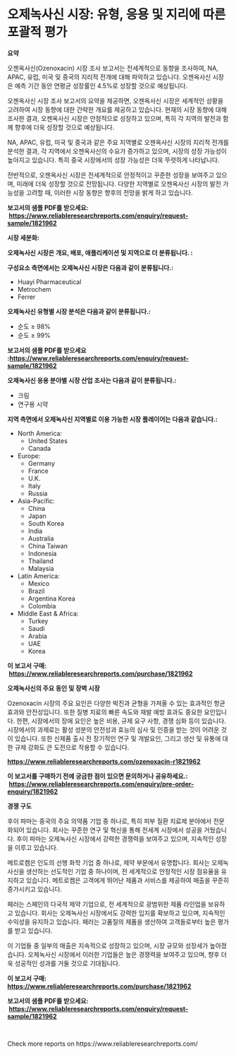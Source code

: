 <p><h1>오제녹사신 시장: 유형, 응용 및 지리에 따른 포괄적 평가</h1></p><p><strong>요약</strong></p>
<p><p>오젠옥사신(Ozenoxacin) 시장 조사 보고서는 전세계적으로 동향을 조사하여, NA, APAC, 유럽, 미국 및 중국의 지리적 전개에 대해 파악하고 있습니다. 오젠옥사신 시장은 예측 기간 동안 연평균 성장률인 4.5%로 성장할 것으로 예상됩니다. </p><p>오젠옥사신 시장 조사 보고서의 요약을 제공하면, 오젠옥사신 시장은 세계적인 상황을 고려하여 시장 동향에 대한 간략한 개요를 제공하고 있습니다. 현재의 시장 동향에 대해 조사한 결과, 오젠옥사신 시장은 안정적으로 성장하고 있으며, 특히 각 지역의 발전과 함께 향후에 더욱 성장할 것으로 예상됩니다.</p><p>NA, APAC, 유럽, 미국 및 중국과 같은 주요 지역별로 오젠옥사신 시장의 지리적 전개를 분석한 결과, 각 지역에서 오젠옥사신의 수요가 증가하고 있으며, 시장의 성장 가능성이 높아지고 있습니다. 특히 중국 시장에서의 성장 가능성은 더욱 뚜렷하게 나타납니다.</p><p>전반적으로, 오젠옥사신 시장은 전세계적으로 안정적이고 꾸준한 성장을 보여주고 있으며, 미래에 더욱 성장할 것으로 전망됩니다. 다양한 지역별로 오젠옥사신 시장의 발전 가능성을 고려할 때, 이러한 시장 동향은 향후의 전망을 밝게 하고 있습니다.</p></p>
<p><strong>보고서의 샘플 PDF를 받으세요: &nbsp;<a href="https://www.reliableresearchreports.com/enquiry/request-sample/1821962">https://www.reliableresearchreports.com/enquiry/request-sample/1821962</a></strong></p>
<p><strong>시장 세분화:</strong></p>
<p><strong> 오제녹사신 시장은 개요, 배포, 애플리케이션 및 지역으로 더 분류됩니다. :</strong></p>
<p><strong>구성요소 측면에서는 오제녹사신 시장은 다음과 같이 분류됩니다.:</strong></p>
<p><ul><li>Huayi Pharmaceutical</li><li>Metrochem</li><li>Ferrer</li></ul></p>
<p><strong> 오제녹사신 유형별 시장 분석은 다음과 같이 분류됩니다.:</strong></p>
<p><ul><li>순도 ≥ 98%</li><li>순도 ≥ 99%</li></ul></p>
<p><strong>보고서의 샘플 PDF를 받으세요 :<a href="https://www.reliableresearchreports.com/enquiry/request-sample/1821962">https://www.reliableresearchreports.com/enquiry/request-sample/1821962</a></strong></p>
<p><strong> 오제녹사신 응용 분야별 시장 산업 조사는 다음과 같이 분류됩니다.:</strong></p>
<p><ul><li>크림</li><li>연구용 시약</li></ul></p>
<p><strong>지역 측면에서 오제녹사신 지역별로 이용 가능한 시장 플레이어는 다음과 같습니다.:</strong></p>
<p><ul>
    <li>
        North America:
        <ul>
            <li>United States</li>
            <li>Canada</li>
        </ul>
    </li>
    <li>
        Europe:
        <ul>
            <li>Germany</li>
            <li>France</li>
            <li>U.K.</li>
            <li>Italy</li>
            <li>Russia</li>
        </ul>
    </li>
    <li>
        Asia-Pacific:
        <ul>
            <li>China</li>
            <li>Japan</li>
            <li>South Korea</li>
            <li>India</li>
            <li>Australia</li>
            <li>China Taiwan</li>
            <li>Indonesia</li>
            <li>Thailand</li>
            <li>Malaysia</li>
        </ul>
    </li>
    <li>
        Latin America:
        <ul>
            <li>Mexico</li>
            <li>Brazil</li>
            <li>Argentina Korea</li>
            <li>Colombia</li>
        </ul>
    </li>
    <li>
        Middle East & Africa:
        <ul>
            <li>Turkey</li>
            <li>Saudi</li>
            <li>Arabia</li>
            <li>UAE</li>
            <li>Korea</li>
        </ul>
    </li>
    </ul></p>
<p><strong>이 보고서 구매: &nbsp;<a href="https://www.reliableresearchreports.com/purchase/1821962">https://www.reliableresearchreports.com/purchase/1821962</a></strong></p>
<p><strong>오제녹사신의 주요 동인 및 장벽 시장</strong></p>
<p><p>Ozenoxacin 시장의 주요 요인은 다양한 박진과 균형을 가져올 수 있는 효과적인 항균 효과와 안전성입니다. 또한 질병 치료의 빠른 속도와 재발 예방 효과도 중요한 요인입니다. 한편, 시장에서의 장애 요인은 높은 비용, 규제 요구 사항, 경쟁 심화 등이 있습니다. 시장에서의 과제로는 활성 성분의 안전성과 효능의 심사 및 인증을 받는 것이 어려운 것이 있습니다. 또한 신제품 출시 전 장기적인 연구 및 개발요인, 그리고 생산 및 유통에 대한 규제 강화도 큰 도전으로 작용할 수 있습니다.</p></p>
<p><strong><a href="https://www.reliableresearchreports.com/ozenoxacin-r1821962">https://www.reliableresearchreports.com/ozenoxacin-r1821962</a></strong></p>
<p><strong>이 보고서를 구매하기 전에 궁금한 점이 있으면 문의하거나 공유하세요.: &nbsp;<a href="https://www.reliableresearchreports.com/enquiry/pre-order-enquiry/1821962">https://www.reliableresearchreports.com/enquiry/pre-order-enquiry/1821962</a></strong></p>
<p><strong>경쟁 구도</strong></p>
<p><p>후이 파마는 중국의 주요 의약품 기업 중 하나로, 특히 피부 질환 치료제 분야에서 전문화되어 있습니다. 회사는 꾸준한 연구 및 혁신을 통해 전세계 시장에서 성공을 거뒀습니다. 후이 파마는 오제녹사신 시장에서 강력한 경쟁력을 보여주고 있으며, 지속적인 성장을 이루고 있습니다.</p><p>메트로켐은 인도의 선행 화학 기업 중 하나로, 제약 부문에서 유명합니다. 회사는 오제녹사신을 생산하는 선도적인 기업 중 하나이며, 전 세계적으로 안정적인 시장 점유율을 유지하고 있습니다. 메트로켐은 고객에게 뛰어난 제품과 서비스를 제공하여 매출을 꾸준히 증가시키고 있습니다.</p><p>페러는 스페인의 다국적 제약 기업으로, 전 세계적으로 광범위한 제품 라인업을 보유하고 있습니다. 회사는 오제녹사신 시장에서도 강력한 입지를 확보하고 있으며, 지속적인 수익성을 유지하고 있습니다. 페러는 고품질의 제품을 생산하여 고객들로부터 높은 평가를 받고 있습니다.</p><p>이 기업들 중 일부의 매출은 지속적으로 성장하고 있으며, 시장 규모와 성장세가 높아졌습니다. 오제녹사신 시장에서 이러한 기업들은 높은 경쟁력을 보여주고 있으며, 향후 더욱 성공적인 성과를 거둘 것으로 기대됩니다.</p></p>
<p><strong>이 보고서 구매: &nbsp; <a href="https://www.reliableresearchreports.com/purchase/1821962">https://www.reliableresearchreports.com/purchase/1821962</a></strong></p>
<p><strong>보고서의 샘플 PDF를 받으세요: &nbsp;<a href="https://www.reliableresearchreports.com/enquiry/request-sample/1821962">https://www.reliableresearchreports.com/enquiry/request-sample/1821962</a></strong><strong></strong></p>
<p>&nbsp;</p>
<p>Check more reports on https://www.reliableresearchreports.com/</p>